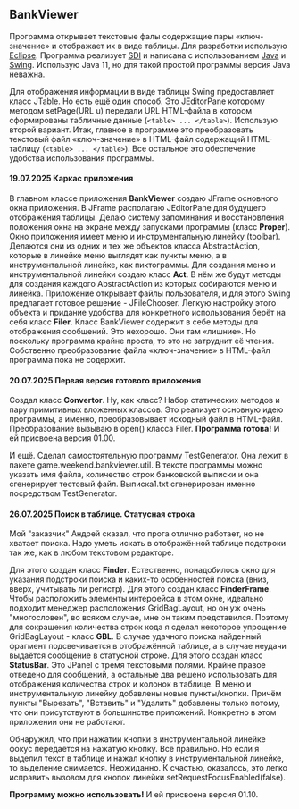 ## BankViewer

Программа открывает текстовые фалы содержащие пары «ключ-значение» и отображает их в виде таблицы. Для разработки использую [Eclipse](https://www.eclipse.org/). Программа реализует [SDI](https://ru.wikipedia.org/wiki/Однодокументный_интерфейс) и написана с использованием [Java](https://docs.oracle.com/javase/tutorial/index.html) и [Swing](https://docs.oracle.com/javase/tutorial/uiswing/index.html). Использую Java 11, но для такой простой программы версия Java неважна.

Для отображения информации в виде таблицы Swing предоставляет класс JTable. Но есть ещё один способ. Это JEditorPane которому методом setPage(URL u) передали URL HTML-файла в котором сформированы табличные данные (`<table> ... </table>`). Использую второй вариант.  Итак, главное в программе это преобразовать текстовый файл «ключ-значение» в HTML-файл содержащий HTML-таблицу (`<table> ... </table>`). Все остальное это обеспечение удобства использования программы.

#### 19.07.2025 Каркас приложения
В главном классе приложения **BankViewer** создаю JFrame основного окна приложения. В JFrame располагаю JEditorPane для будущего отображения таблицы. Делаю систему запоминания и восстановления положения окна на экране между запусками программы (класс **Proper**). Окно приложения имеет меню и инструментальную линейку (toolbar). Делаются они из одних и тех же объектов класса AbstractAction, которые в линейке меню выглядят как пункты меню, а в инструментальной линейке, как пиктограммы. Для создания меню и инструментальной линейки создаю класс **Act**. В нём же будут методы для создания каждого AbstractAction из которых собираются меню и линейка. Приложение открывает файлы  пользователя, и для этого Swing предлагает готовое решение - JFileChooser. Легкую настройку этого объекта и придание удобства для конкретного использования берёт на себя класс **Filer**. Класс BankViewer содержит в себе методы для отображения сообщений. Это нехорошо. Они там «лишние». Но поскольку программа крайне проста, то это не затруднит её чтения. Собственно преобразование файла «ключ-значение» в HTML-файл программа пока не содержит.

#### 20.07.2025 Первая версия готового приложения
Создал класс **Convertor**. Ну, как класс? Набор статических методов и пару примитивных вложенных классов. Это реализует основную идею программы, а именно, преобразовывает исходный файл в HTML-файл. Преобразование вызываю в open() класса Filer. **Программа готова!** И ей присвоена версия 01.00.

И ещё. Сделал самостоятельную программу TestGenerator. Она лежит в пакете game.weekend.bankviewer.util. В тексте программы можно указать имя файла, количество строк банковской выписки и она сгенерирует тестовый файл. Выписка1.txt сгенерирован именно посредством TestGenerator.

#### 26.07.2025 Поиск в таблице. Статусная строка

Мой "заказчик" Андрей сказал, что прога отлично работает, но не хватает поиска. Надо уметь искать в отображённой таблице подстроки так же, как в любом текстовом редакторе.

Для этого создан класс **Finder**. Естественно, понадобилось окно для указания подстроки поиска и каких-то особенностей поиска (вниз, вверх, учитывать ли регистр). Для этого создан класс **FinderFrame**. Чтобы расположить элементы интерфейса в этом окне, идеально подходит менеджер расположения GridBagLayout, но он уж очень "многословен", во всяком случае, мне он таким представился. Поэтому для сокращения количества строк кода я сделал некоторое упрощение GridBagLayout - класс **GBL**. В случае удачного поиска найденный фрагмент подсвечивается в отображённой таблице, а в случае неудачи выдаётся сообщение в статусной строке. Для этого создан класс **StatusBar**. Это JPanel с тремя текстовыми полями. Крайне правое отведено для сообщений, а остальные два решено использовать для отображения количества строк и колонок в таблице. В меню и инструментальную линейку добавлены новые пункты/кнопки. Причём пункты "Вырезать", "Вставить" и "Удалить" добавлены только потому, что они присутствуют в большинстве приложений. Конкретно в этом приложении они не работают.

Обнаружил, что при нажатии кнопки в инструментальной линейке фокус передаётся на нажатую кнопку. Всё правильно. Но если я выделил текст в таблице и нажал кнопку в инструментальной линейке, то выделение снимается. Неожиданно. К счастью, оказалось, это легко исправить вызовом для кнопок линейки setRequestFocusEnabled(false).

**Программу можно использовать!** И ей присвоена версия 01.10.
